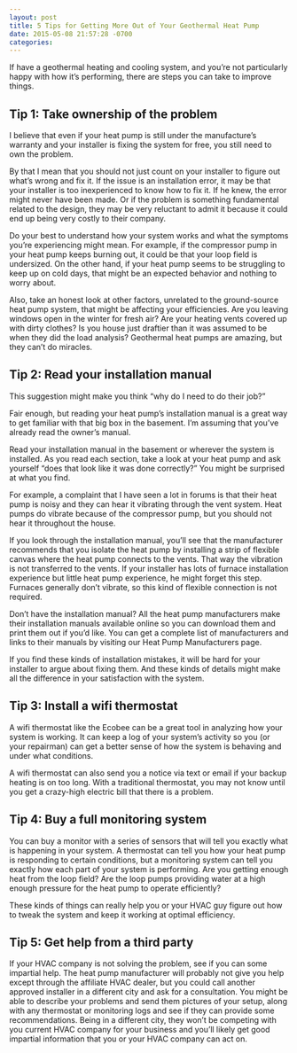 ```yaml
---
layout: post
title: 5 Tips for Getting More Out of Your Geothermal Heat Pump
date: 2015-05-08 21:57:28 -0700
categories: 
---
```


If have a geothermal heating and cooling system, and you’re not particularly happy with how it’s performing, there are steps you can take to improve things. 

## Tip 1: Take ownership of the problem

I believe that even if your heat pump is still under the manufacture’s warranty and your installer is fixing the system for free, you still need to own the problem.

By that I mean that you should not just count on your installer to figure out what’s wrong and fix it. If the issue is an installation error, it may be that your installer is too inexperienced to know how to fix it. If he knew, the error might never have been made. Or if the problem is something fundamental related to the design, they may be very reluctant to admit it because it could end up being very costly to their company. 

Do your best to understand how your system works and what the symptoms you’re experiencing might mean. For example, if the compressor pump in your heat pump keeps burning out, it could be that your loop field is undersized. On the other hand, if your heat pump seems to be struggling to keep up on cold days, that might be an expected behavior and nothing to worry about. 

Also, take an honest look at other factors, unrelated to the ground-source heat pump system, that might be affecting your efficiencies. Are you leaving windows open in the winter for fresh air? Are your heating vents covered up with dirty clothes? Is you house just draftier than it was assumed to be when they did the load analysis? Geothermal heat pumps are amazing, but they can’t do miracles.

## Tip 2: Read your installation manual

This suggestion might make you think “why do I need to do their job?”

Fair enough, but reading your heat pump’s installation manual is a great way to get familiar with that big box in the basement. I’m assuming that you’ve already read the owner’s manual.

Read your installation manual in the basement or wherever the system is installed. As you read each section, take a look at your heat pump and ask yourself “does that look like it was done correctly?” You might be surprised at what you find.

For example, a complaint that I have seen a lot in forums is that their heat pump is noisy and they can hear it vibrating through the vent system. Heat pumps do vibrate because of the compressor pump, but you should not hear it throughout the house.

If you look through the installation manual, you’ll see that the manufacturer recommends that you isolate the heat pump by installing a strip of flexible canvas where the heat pump connects to the vents. That way the vibration is not transferred to the vents. If your installer has lots of furnace installation experience but little heat pump experience, he might forget this step. Furnaces generally don’t vibrate, so this kind of flexible connection is not required.

Don’t have the installation manual? All the heat pump manufacturers make their installation manuals available online so you can download them and print them out if you’d like. You can get a complete list of manufacturers and links to their manuals by visiting our Heat Pump Manufacturers page.

If you find these kinds of installation mistakes, it will be hard for your installer to argue about fixing them. And these kinds of details might make all the difference in your satisfaction with the system.

## Tip 3: Install a wifi thermostat

A wifi thermostat like the Ecobee can be a great tool in analyzing how your system is working. It can keep a log of your system’s activity so you (or your repairman) can get a better sense of how the system is behaving and under what conditions. 

A wifi thermostat can also send you a notice via text or email if your backup heating is on too long. With a traditional thermostat, you may not know until you get a crazy-high electric bill that there is a problem. 

## Tip 4: Buy a full monitoring system

You can buy a monitor with a series of sensors that will tell you exactly what is happening in your system. A thermostat can tell you how your heat pump is responding to certain conditions, but a monitoring system can tell you exactly how each part of your system is performing. Are you getting enough heat from the loop field?  Are the loop pumps providing water at a high enough pressure for the heat pump to operate efficiently?

These kinds of things can really help you or your HVAC guy figure out how to tweak the system and keep it working at optimal efficiency. 

## Tip 5: Get help from a third party

If your HVAC company is not solving the problem, see if you can some impartial help. The heat pump manufacturer will probably not give you help except through the affiliate HVAC dealer, but you could call another approved installer in a different city and ask for a consultation. You might be able to describe your problems and send them pictures of your setup, along with any thermostat or monitoring logs and see if they can provide some recommendations. Being in a different city, they won’t be competing with you current HVAC company for your business and you’ll likely get good impartial information that you or your HVAC company can act on. 
